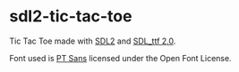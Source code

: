 # sdl2-tic-tac-toe
Tic Tac Toe made with [SDL2](https://www.libsdl.org/index.php) and [SDL_ttf 2.0](https://www.libsdl.org/projects/SDL_ttf/).

Font used is [PT Sans](https://fonts.google.com/specimen/PT+Sans) licensed under the Open Font License.